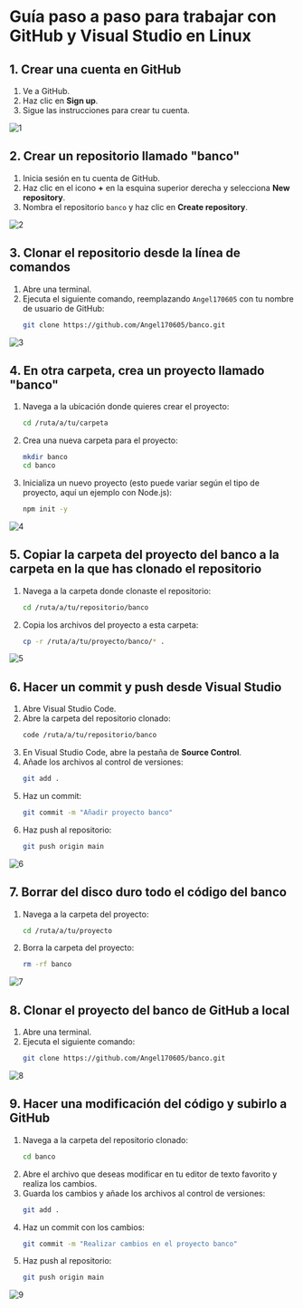 # Guía paso a paso para trabajar con GitHub y Visual Studio en Linux

## 1. Crear una cuenta en GitHub
1. Ve a GitHub.
2. Haz clic en **Sign up**.
3. Sigue las instrucciones para crear tu cuenta.

![1](https://github.com/Angel170605/DPL_A_Angel/blob/main/IMGS/tarea1_3/1.png)

## 2. Crear un repositorio llamado "banco"
1. Inicia sesión en tu cuenta de GitHub.
2. Haz clic en el icono **+** en la esquina superior derecha y selecciona **New repository**.
3. Nombra el repositorio `banco` y haz clic en **Create repository**.

![2](https://github.com/Angel170605/DPL_A_Angel/blob/main/IMGS/tarea1_3/2.png)

## 3. Clonar el repositorio desde la línea de comandos
1. Abre una terminal.
2. Ejecuta el siguiente comando, reemplazando `Angel170605` con tu nombre de usuario de GitHub:
    ```bash
    git clone https://github.com/Angel170605/banco.git
    ```

![3](https://github.com/Angel170605/DPL_A_Angel/blob/main/IMGS/tarea1_3/3.png)

## 4. En otra carpeta, crea un proyecto llamado "banco"
1. Navega a la ubicación donde quieres crear el proyecto:
    ```bash
    cd /ruta/a/tu/carpeta
    ```
2. Crea una nueva carpeta para el proyecto:
    ```bash
    mkdir banco
    cd banco
    ```
3. Inicializa un nuevo proyecto (esto puede variar según el tipo de proyecto, aquí un ejemplo con Node.js):
    ```bash
    npm init -y
    ```

![4](https://github.com/Angel170605/DPL_A_Angel/blob/main/IMGS/tarea1_3/4.png)

## 5. Copiar la carpeta del proyecto del banco a la carpeta en la que has clonado el repositorio
1. Navega a la carpeta donde clonaste el repositorio:
    ```bash
    cd /ruta/a/tu/repositorio/banco
    ```
2. Copia los archivos del proyecto a esta carpeta:
    ```bash
    cp -r /ruta/a/tu/proyecto/banco/* .
    ```

![5](https://github.com/Angel170605/DPL_A_Angel/blob/main/IMGS/tarea1_3/5.png)

## 6. Hacer un commit y push desde Visual Studio
1. Abre Visual Studio Code.
2. Abre la carpeta del repositorio clonado:
    ```bash
    code /ruta/a/tu/repositorio/banco
    ```
3. En Visual Studio Code, abre la pestaña de **Source Control**.
4. Añade los archivos al control de versiones:
    ```bash
    git add .
    ```
5. Haz un commit:
    ```bash
    git commit -m "Añadir proyecto banco"
    ```
6. Haz push al repositorio:
    ```bash
    git push origin main
    ```

![6](https://github.com/Angel170605/DPL_A_Angel/blob/main/IMGS/tarea1_3/6.png)

## 7. Borrar del disco duro todo el código del banco
1. Navega a la carpeta del proyecto:
    ```bash
    cd /ruta/a/tu/proyecto
    ```
2. Borra la carpeta del proyecto:
    ```bash
    rm -rf banco
    ```

![7](https://github.com/Angel170605/DPL_A_Angel/blob/main/IMGS/tarea1_3/7.png)

## 8. Clonar el proyecto del banco de GitHub a local
1. Abre una terminal.
2. Ejecuta el siguiente comando:
    ```bash
    git clone https://github.com/Angel170605/banco.git
    ```

![8](https://github.com/Angel170605/DPL_A_Angel/blob/main/IMGS/tarea1_3/8.png)

## 9. Hacer una modificación del código y subirlo a GitHub
1. Navega a la carpeta del repositorio clonado:
    ```bash
    cd banco
    ```
2. Abre el archivo que deseas modificar en tu editor de texto favorito y realiza los cambios.
3. Guarda los cambios y añade los archivos al control de versiones:
    ```bash
    git add .
    ```
4. Haz un commit con los cambios:
    ```bash
    git commit -m "Realizar cambios en el proyecto banco"
    ```
5. Haz push al repositorio:
    ```bash
    git push origin main
    ```

![9](https://github.com/Angel170605/DPL_A_Angel/blob/main/IMGS/tarea1_3/9.png)
